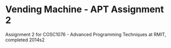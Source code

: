 Vending Machine - APT Assignment 2
=================

Assignment 2 for COSC1076 - Advanced Programming Techniques at RMIT, completed 2014s2
